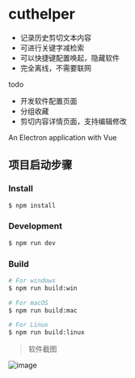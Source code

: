 # cuthelper

+ 记录历史剪切文本内容
+ 可进行关键字减检索
+ 可以快捷键配置唤起，隐藏软件
+ 完全离线，不需要联网

todo

+ 开发软件配置页面
+ 分组收藏
+ 剪切内容详情页面，支持编辑修改

An Electron application with Vue

## 项目启动步骤

### Install

```bash
$ npm install
```

### Development

```bash
$ npm run dev
```

### Build

```bash
# For windows
$ npm run build:win

# For macOS
$ npm run build:mac

# For Linux
$ npm run build:linux
```

> 软件截图

![image](https://github.com/user-attachments/assets/aa915e24-aaef-449c-ae55-85f23b73ee7f)

